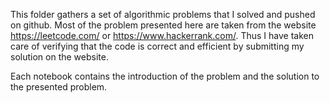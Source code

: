 This folder gathers a set of algorithmic problems that I solved and pushed on github. Most of the problem presented here are taken from the website https://leetcode.com/ or https://www.hackerrank.com/. Thus I have taken care of verifying that the code is correct and efficient by submitting my solution on the website.

Each notebook contains the introduction of the problem and the solution to the presented problem.
